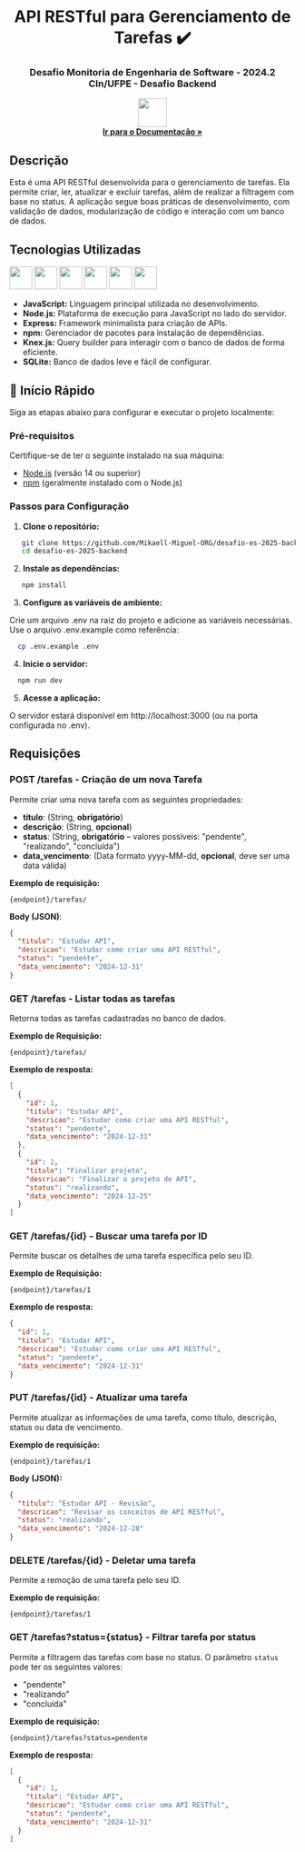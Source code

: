 <h1 align="center">API RESTful para Gerenciamento de Tarefas ✔️</h1> 
  <h3 align="center">Desafio Monitoria de Engenharia de Software - 2024.2 CIn/UFPE - Desafio Backend</h3>

<p align="center">
    <img width="50px" src="https://cdn.jsdelivr.net/gh/devicons/devicon@latest/icons/postman/postman-original.svg" />    
    <br />
        <a href="https://documenter.getpostman.com/view/40958428/2sAYQWKtWz"><strong>Ir para o Documentação »</strong></a>
    <br />
</p>

## Descrição
Esta é uma API RESTful desenvolvida para o gerenciamento de tarefas. Ela permite criar, ler, atualizar e excluir tarefas, além de realizar a filtragem com base no status. A aplicação segue boas práticas de desenvolvimento, com validação de dados, modularização de código e interação com um banco de dados.

## Tecnologias Utilizadas

<div>
        <img width="40px" src="https://cdn.jsdelivr.net/gh/devicons/devicon@latest/icons/javascript/javascript-original.svg" />
        <img width="40px" src="https://cdn.jsdelivr.net/gh/devicons/devicon@latest/icons/nodejs/nodejs-original-wordmark.svg"/>
        <img width="40px" src="https://cdn.jsdelivr.net/gh/devicons/devicon@latest/icons/express/express-original.svg" />
        <img width="40px" src="https://cdn.jsdelivr.net/gh/devicons/devicon@latest/icons/npm/npm-original-wordmark.svg" />
        <img width="40px" src="https://cdn.jsdelivr.net/gh/devicons/devicon@latest/icons/knexjs/knexjs-original.svg" >
        <img width="40px" src="https://cdn.jsdelivr.net/gh/devicons/devicon@latest/icons/sqlite/sqlite-original.svg" />
</div>

- **JavaScript:** Linguagem principal utilizada no desenvolvimento.
- **Node.js:** Plataforma de execução para JavaScript no lado do servidor.
- **Express:** Framework minimalista para criação de APIs.
- **npm:** Gerenciador de pacotes para instalação de dependências.
- **Knex.js:** Query builder para interagir com o banco de dados de forma eficiente.
- **SQLite:** Banco de dados leve e fácil de configurar.

## 🚀 Início Rápido

Siga as etapas abaixo para configurar e executar o projeto localmente:

### Pré-requisitos

Certifique-se de ter o seguinte instalado na sua máquina:
- [Node.js](https://nodejs.org/) (versão 14 ou superior)
- [npm](https://www.npmjs.com/) (geralmente instalado com o Node.js)

### Passos para Configuração

1. **Clone o repositório:**
```bash
   git clone https://github.com/Mikaell-Miguel-ORG/desafio-es-2025-backend
   cd desafio-es-2025-backend
```
2. **Instale as dependências:**
```bash
   npm install
```
3. **Configure as variáveis de ambiente:**

Crie um arquivo .env na raiz do projeto e adicione as variáveis necessárias. Use o arquivo .env.example como referência:
```bash
  cp .env.example .env
```
4. **Inicie o servidor:**

```bash
  npm run dev
```
5. **Acesse a aplicação:**

O servidor estará disponível em http://localhost:3000 (ou na porta configurada no .env).

## Requisições

### POST /tarefas - Criação de um nova Tarefa
Permite criar uma nova tarefa com as seguintes propriedades:
- **título**: (String, **obrigatório**)
- **descrição**: (String, **opcional**)
- **status**: (String, **obrigatório** – valores possíveis: "pendente", "realizando", "concluída")
- **data_vencimento**: (Data formato yyyy-MM-dd, **opcional**, deve ser uma data válida)

**Exemplo de requisição:**

```url
{endpoint}/tarefas/
```

**Body (JSON)**:
```json
{
  "titulo": "Estudar API",
  "descricao": "Estudar como criar uma API RESTful",
  "status": "pendente",
  "data_vencimento": "2024-12-31"
}
```

### GET /tarefas - Listar todas as tarefas
Retorna todas as tarefas cadastradas no banco de dados.  

**Exemplo de Requisição:**
```url
{endpoint}/tarefas/
```
**Exemplo de resposta:**
```json
[
  {
    "id": 1,
    "titulo": "Estudar API",
    "descricao": "Estudar como criar uma API RESTful",
    "status": "pendente",
    "data_vencimento": "2024-12-31"
  },
  {
    "id": 2,
    "titulo": "Finalizar projeto",
    "descricao": "Finalizar o projeto de API",
    "status": "realizando",
    "data_vencimento": "2024-12-25"
  }
]
```

### GET /tarefas/{id} - Buscar uma tarefa por ID 
Permite buscar os detalhes de uma tarefa específica pelo seu ID. 

**Exemplo de Requisição:**
```url
{endpoint}/tarefas/1
```
**Exemplo de resposta:**
```json
{
  "id": 1,
  "titulo": "Estudar API",
  "descricao": "Estudar como criar uma API RESTful",
  "status": "pendente",
  "data_vencimento": "2024-12-31"
}
```

### PUT /tarefas/{id} - Atualizar uma tarefa
Permite atualizar as informações de uma tarefa, como título, descrição, status ou data de vencimento.

**Exemplo de requisição:**
```url
{endpoint}/tarefas/1
```
**Body (JSON):**
```json
{
  "titulo": "Estudar API - Revisão",
  "descricao": "Revisar os conceitos de API RESTful",
  "status": "realizando",
  "data_vencimento": "2024-12-28"
}
```

### DELETE /tarefas/{id} - Deletar uma tarefa
Permite a remoção de uma tarefa pelo seu ID.

**Exemplo de requisição:**
```
{endpoint}/tarefas/1
```

### GET /tarefas?status={status} - Filtrar tarefa por status
Permite a filtragem das tarefas com base no status. O parâmetro `status` pode ter os seguintes valores:
- "pendente"
- "realizando"
- "concluída"

**Exemplo de requisição:**
```
{endpoint}/tarefas?status=pendente
```

**Exemplo de resposta:**
```json
[
  {
    "id": 1,
    "titulo": "Estudar API",
    "descricao": "Estudar como criar uma API RESTful",
    "status": "pendente",
    "data_vencimento": "2024-12-31"
  }
]
```
